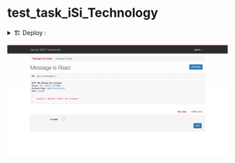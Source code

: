# test_task_iSi_Technology
<details><summary>🏗 Deploy :</summary>


```commandline
docker-compose -f docker-compose.prod.yml up -d --build
docker-compose -f docker-compose.prod.yml exec web python src/manage.py makemigrations --noinput
docker-compose -f docker-compose.prod.yml exec web python src/manage.py migrate --noinput
docker-compose -f docker-compose.prod.yml exec web python src/manage.py collectstatic --no-input --clear
docker-compose -f docker-compose.prod.yml exec web python src/manage.py createsuperuser --noinput
```


</details>

![Image alt](https://github.com/Lioniys/test_task_iSi_Technology/raw/main/screen/1.png)